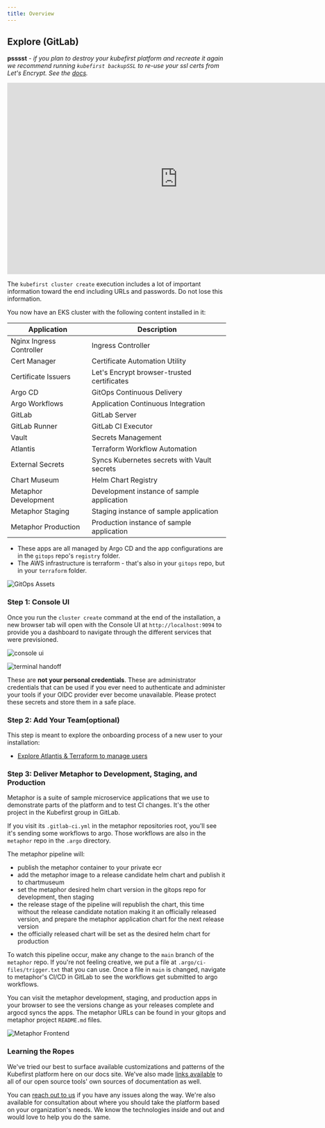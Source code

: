 ```yaml
---
title: Overview
---
```


## Explore (GitLab)

**psssst** _- if you plan to destroy your kubefirst platform and recreate it again we recommend running `kubefirst backupSSL` to re-use your ssl certs from Let's Encrypt. See the [docs](https://docs.kubefirst.io/common/certificates.html#backup-and-restore-certificates)._

<iframe width="784" height="441" src="https://www.youtube.com/embed/KEUOaNMUqOM" title="YouTube video player" frameborder="0" allow="accelerometer; autoplay; clipboard-write; encrypted-media; gyroscope; picture-in-picture" allowfullscreen></iframe>

The `kubefirst cluster create` execution includes a lot of important information toward the end including URLs and passwords. Do not lose this information.

You now have an EKS cluster with the following content installed in it:

| Application              | Description                                 |
|--------------------------|---------------------------------------------|
| Nginx Ingress Controller | Ingress Controller                          |
| Cert Manager             | Certificate Automation Utility              |
| Certificate Issuers      | Let's Encrypt browser-trusted certificates  |
| Argo CD                  | GitOps Continuous Delivery                  |
| Argo Workflows           | Application Continuous Integration          |
| GitLab                   | GitLab Server                               |
| GitLab Runner            | GitLab CI Executor                          |
| Vault                    | Secrets Management                          |
| Atlantis                 | Terraform Workflow Automation               |
| External Secrets         | Syncs Kubernetes secrets with Vault secrets |
| Chart Museum             | Helm Chart Registry                         |
| Metaphor Development     | Development instance of sample application  |
| Metaphor Staging         | Staging instance of sample application      |
| Metaphor Production      | Production instance of sample application   |

- These apps are all managed by Argo CD and the app configurations are in the `gitops` repo's `registry` folder.
- The AWS infrastructure is terraform - that's also in your `gitops` repo, but in your `terraform` folder.

![GitOps Assets](../../../img/kubefirst/getting-started/gitops-assets.png)

### Step 1: Console UI

Once you run the `cluster create` command at the end of the installation, a new browser tab will open with the Console UI at `http://localhost:9094` to provide you a dashboard to navigate through the different services that were previsioned.

![console ui](../../../img/kubefirst/gitlab/console.png)

![terminal handoff](../../../img/kubefirst/getting-started/cluster-create-result.png)

These are **not your personal credentials**. These are administrator credentials that can be used if you ever need to authenticate and administer your tools if your OIDC provider ever become unavailable. Please protect these secrets and store them in a safe place.

### Step 2: Add Your Team(optional)

This step is meant to explore the onboarding process of a new user to your installation:

- [Explore Atlantis & Terraform to manage users](../../../explore/terraform.md#how-can-i-use-atlantis-to-add-a-new-user-on-my-gitlab-backed-installation)

### Step 3: Deliver Metaphor to Development, Staging, and Production

Metaphor is a suite of sample microservice applications that we use to demonstrate parts of the platform and to test CI changes. It's the other project in the Kubefirst group in GitLab.

If you visit its `.gitlab-ci.yml` in the metaphor repositories root, you'll see it's sending some workflows to argo. Those workflows are also in the `metaphor` repo in the `.argo` directory.

The metaphor pipeline will:

- publish the metaphor container to your private ecr
- add the metaphor image to a release candidate helm chart and publish it to chartmuseum
- set the metaphor desired helm chart version in the gitops repo for development, then staging
- the release stage of the pipeline will republish the chart, this time without the release candidate notation making it an officially released version, and prepare the metaphor application chart for the next release version
- the officially released chart will be set as the desired helm chart for production

To watch this pipeline occur, make any change to the `main` branch of the `metaphor` repo. If you're not feeling creative, we put a file at `.argo/ci-files/trigger.txt` that you can use. Once a file in `main` is changed, navigate to metaphor's CI/CD in GitLab to see the workflows get submitted to argo workflows.

You can visit the metaphor development, staging, and production apps in your browser to see the versions change as your releases complete and argocd syncs the apps. The metaphor URLs can be found in your gitops and metaphor project `README.md` files.

![Metaphor Frontend](../../../img/kubefirst/metaphor/metaphor-frontend.png)

### Learning the Ropes

We've tried our best to surface available customizations and patterns of the Kubefirst platform here on our docs site. We've also made [links available](../../credit.md) to all of our open source tools' own sources of documentation as well.

You can [reach out to us](../../../community/index.md) if you have any issues along the way. We're also available for consultation about where you should take the platform based on your organization's needs. We know the technologies inside and out and would love to help you do the same.
